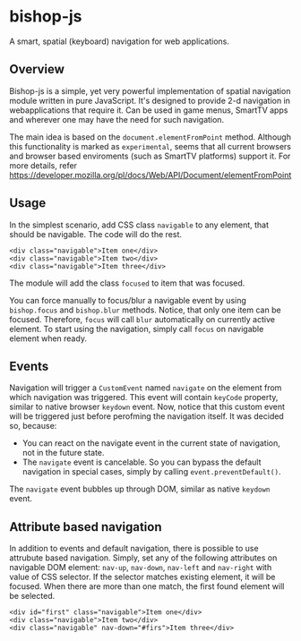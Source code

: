 # bishop-js
A smart, spatial (keyboard) navigation for web applications.

## Overview
Bishop-js is a simple, yet very powerful implementation of spatial navigation module written in pure JavaScript.
It's designed to provide 2-d navigation in webapplications that require it. Can be used in game menus, SmartTV apps 
and wherever one may have the need for such navigation.

The main idea is based on the `document.elementFromPoint` method. Although this functionality is marked as 
`experimental`, seems that all current browsers and browser based enviroments (such as SmartTV platforms) support it.
For more details, refer https://developer.mozilla.org/pl/docs/Web/API/Document/elementFromPoint

## Usage
In the simplest scenario, add CSS class `navigable` to any element, that should be navigable. The code will do the 
rest. 

    <div class="navigable">Item one</div>
    <div class="navigable">Item two</div>
    <div class="navigable">Item three</div>

The module will add the class `focused` to item that was focused.

You can force manually to focus/blur a navigable event by using `bishop.focus` and `bishop.blur` methods. Notice, that
only one item can be focused. Therefore, `focus` will call `blur` automatically on currently active element.
To start using the navigation, simply call `focus` on navigable element when ready.

## Events
Navigation will trigger a `CustomEvent` named `navigate` on the element from which navigation was triggered. 
This event will contain `keyCode` property, similar to native browser `keydown` event. Now, notice that this custom
event will be triggered just before perofming the navigation itself. It was decided so, because:

* You can react on the navigate event in the current state of navigation, not in the future state.
* The `navigate` event is cancelable. So you can bypass the default navigation in special cases, simply by calling
  `event.preventDefault()`.

The `navigate` event bubbles up through DOM, similar as native `keydown` event.

## Attribute based navigation
In addition to events and default navigation, there is possible to use attrubute based navigation. Simply, set any of
the following attributes on navigable DOM element: `nav-up`, `nav-down`, `nav-left` and `nav-right` with value of CSS
selector. If the selector matches existing element, it will be focused. When there are more than one match, the first
found element will be selected.

    
    <div id="first" class="navigable">Item one</div>
    <div class="navigable">Item two</div>
    <div class="navigable" nav-down="#firs">Item three</div>

